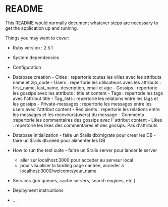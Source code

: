 # README

This README would normally document whatever steps are necessary to get the
application up and running.

Things you may want to cover:

* Ruby version : 2.5.1

* System dependencies

* Configuration

* Database creation
        - Cities : repertorie toutes les villes avec les attributs name et zip_code
        - Users : repertorie les utilisateurs avec les attributs : first_name, last_name, description, email et age
        - Gossips : repertorie les gossips avec les attributs : title et content
        - Tags : repertorie les tags avec l'attribut title
        - Tag_lists : repertorie les relations entre les tags et les gossips
        - Private-messages : repertorie les messages entre les users avec l'attribut content
        - Recipients :   repertorie les relations entre les messages et les receveurs(users) du message
        - Comments :repertorie les commentaires des gossips avec l' attribut content
        - Likes : repertorie les likes des commentaires et des gossips. Pas d'attributs



* Database initialization
        - faire un $rails db:migrate pour creer les DB
        - faire un $rails db:seed pour alimenter les DB
* How to run the test suite
        - faitre un $rails server   pour lancer le server
	- aller sur localhost:3000  pour acceder au serveur local
	- pour visualiser la landing page cachee, acceder a localhost:3000/welcome/your_name
* Services (job queues, cache servers, search engines, etc.)

* Deployment instructions

* ...

